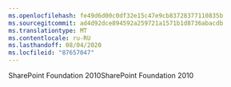 ```yaml
---
ms.openlocfilehash: fe49d6d00c0df32e15c47e9cb83728377110835b
ms.sourcegitcommit: ad4d92dce894592a259721a1571b1d8736abacdb
ms.translationtype: MT
ms.contentlocale: ru-RU
ms.lasthandoff: 08/04/2020
ms.locfileid: "87657047"
---
```

<span data-ttu-id="09413-101">SharePoint Foundation 2010</span><span class="sxs-lookup"><span data-stu-id="09413-101">SharePoint Foundation 2010</span></span>
